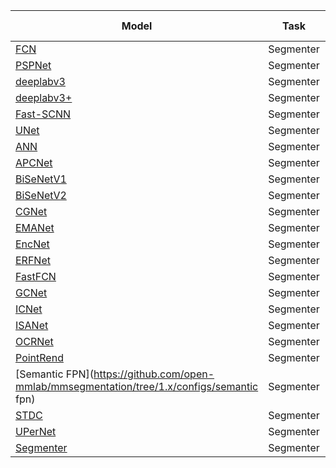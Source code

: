 | Model | Task | torchscript | onnxruntime | tensorrt-fp16 | ncnn | pplnn | openvino | tensorrt |
|-----|-----|-----|-----|-----|-----|-----|-----|-----|
| [FCN](https://github.com/open-mmlab/mmsegmentation/tree/1.x/configs/fcn) | Segmenter | Y | Y | Y | Y | Y | Y | N |
| [PSPNet](https://github.com/open-mmlab/mmsegmentation/tree/1.x/configs/pspnet) | Segmenter | Y | Y | Y | Y | Y | Y | N |
| [deeplabv3](https://github.com/open-mmlab/mmsegmentation/tree/1.x/configs/deeplabv3) | Segmenter | Y | Y | Y | Y | Y | Y | N |
| [deeplabv3+](https://github.com/open-mmlab/mmsegmentation/tree/1.x/configs/deeplabv3+) | Segmenter | Y | Y | Y | Y | Y | Y | N |
| [Fast-SCNN](https://github.com/open-mmlab/mmsegmentation/tree/1.x/configs/fast-scnn) | Segmenter | Y | Y | Y | N | Y | Y | N |
| [UNet](https://github.com/open-mmlab/mmsegmentation/tree/1.x/configs/unet) | Segmenter | Y | Y | Y | Y | Y | Y | N |
| [ANN](https://github.com/open-mmlab/mmsegmentation/tree/1.x/configs/ann) | Segmenter | Y | Y | Y | N | N | N | N |
| [APCNet](https://github.com/open-mmlab/mmsegmentation/tree/1.x/configs/apcnet) | Segmenter | Y | Y | Y | Y | N | N | N |
| [BiSeNetV1](https://github.com/open-mmlab/mmsegmentation/tree/1.x/configs/bisenetv1) | Segmenter | Y | Y | Y | Y | N | Y | N |
| [BiSeNetV2](https://github.com/open-mmlab/mmsegmentation/tree/1.x/configs/bisenetv2) | Segmenter | Y | Y | Y | Y | N | Y | N |
| [CGNet](https://github.com/open-mmlab/mmsegmentation/tree/1.x/configs/cgnet) | Segmenter | Y | Y | Y | Y | N | Y | N |
| [EMANet](https://github.com/open-mmlab/mmsegmentation/tree/1.x/configs/emanet) | Segmenter | Y | Y | Y | N | N | Y | N |
| [EncNet](https://github.com/open-mmlab/mmsegmentation/tree/1.x/configs/encnet) | Segmenter | Y | Y | Y | N | N | Y | N |
| [ERFNet](https://github.com/open-mmlab/mmsegmentation/tree/1.x/configs/erfnet) | Segmenter | Y | Y | N | Y | N | Y | Y |
| [FastFCN](https://github.com/open-mmlab/mmsegmentation/tree/1.x/configs/fastfcn) | Segmenter | Y | Y | Y | Y | N | Y | N |
| [GCNet](https://github.com/open-mmlab/mmsegmentation/tree/1.x/configs/gcnet) | Segmenter | Y | Y | Y | N | N | N | N |
| [ICNet](https://github.com/open-mmlab/mmsegmentation/tree/1.x/configs/icnet) | Segmenter | Y | Y | Y | N | N | Y | N |
| [ISANet](https://github.com/open-mmlab/mmsegmentation/tree/1.x/configs/isanet) | Segmenter | N | Y | Y | N | N | Y | N |
| [OCRNet](https://github.com/open-mmlab/mmsegmentation/tree/1.x/configs/ocrnet) | Segmenter | Y | Y | N | Y | N | Y | Y |
| [PointRend](https://github.com/open-mmlab/mmsegmentation/tree/1.x/configs/pointrend) | Segmenter | Y | Y | Y | N | N | N | N |
| [Semantic FPN](https://github.com/open-mmlab/mmsegmentation/tree/1.x/configs/semantic fpn) | Segmenter | Y | Y | N | Y | N | Y | Y |
| [STDC](https://github.com/open-mmlab/mmsegmentation/tree/1.x/configs/stdc) | Segmenter | Y | Y | Y | Y | N | Y | N |
| [UPerNet](https://github.com/open-mmlab/mmsegmentation/tree/1.x/configs/upernet) | Segmenter | Y | Y | Y | N | N | N | N |
| [Segmenter](https://github.com/open-mmlab/mmsegmentation/tree/1.x/configs/segmenter) | Segmenter | Y | Y | N | Y | N | Y | Y |
